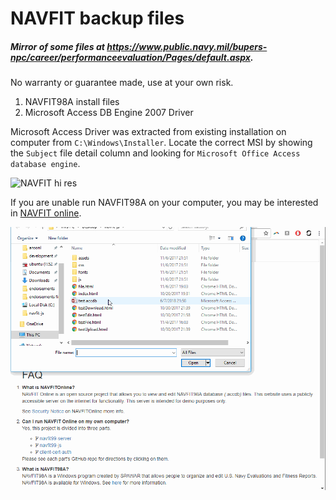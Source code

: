 # NAVFIT backup files
##### Mirror of some files at https://www.public.navy.mil/bupers-npc/career/performanceevaluation/Pages/default.aspx.

No warranty or guarantee made, use at your own risk.

1. NAVFIT98A install files
2. Microsoft Access DB Engine 2007 Driver

Microsoft Access Driver was extracted from existing installation on computer from `C:\Windows\Installer`. Locate the correct MSI by showing the `Subject` file detail column and looking for `Microsoft Office Access database engine`.

![NAVFIT hi res](https://github.com/navfit99/navfit99.github.io/blob/master/assets/img/navfit99-256.png?raw=true)

If you are unable run NAVFIT98A on your computer, you may be interested in [NAVFIT online](https://navfit99.github.io/).

![NAVFIT online demo clip](https://github.com/ansonl/navfit99-js/raw/master/assets/img/navfit99capture.gif)
